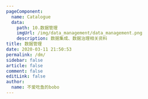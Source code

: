 ```yaml
---
pageComponent: 
  name: Catalogue
  data: 
    path: 10.数据管理
    imgUrl: /img/data_management/data_management.png
    description: 数据集成、数据治理相关资料
title: 数据管理
date: 2020-03-11 21:50:53
permalink: /dm/
sidebar: false
article: false
comment: false
editLink: false
author: 
  name: 不爱吃鱼的bobo
---
```

